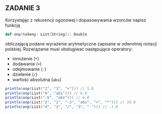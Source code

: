 ## ZADANIE 3
Korzystając z rekurencji ogonowej i dopasowywania wzorców napisz funkcję
```scala
def onp(tokeny: List[String]): Double
```
obliczającą podane wyrażenie arytmetyczne zapisane w odwrotnej notacji polskiej.
Rozwiązanie musi obsługiwać następujące operatory:
- mnożenie (`*`)
- dodawanie (`+`)
- odejmowanie (`-`)
- dzielenie (`/`)
- wartość absolutna (`abs`)

```scala
println(onp(List("2", "3", "+"))) // 5.0
println(onp(List("6", "abs"))) // 6.0
println(onp(List("-6", "abs"))) // 6.0
println(onp(List("2", "2", "-3", "abs", "+", "*"))) // 10.0
println(onp(List("4", "2", "/", "3", "-"))) // -1.0
```